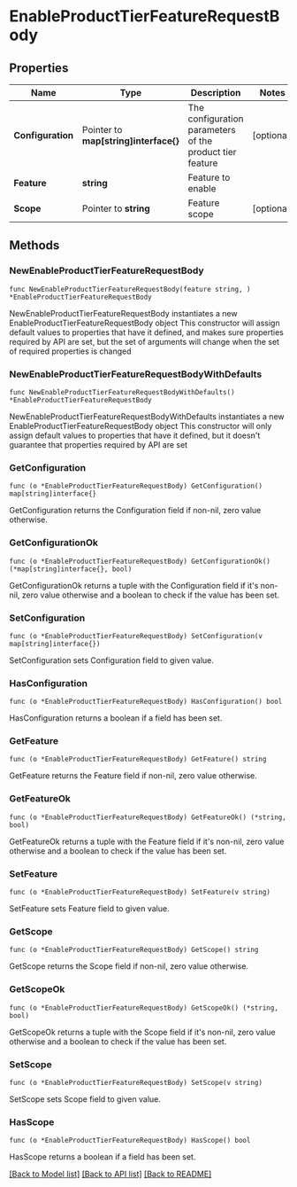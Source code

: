 # EnableProductTierFeatureRequestBody

## Properties

Name | Type | Description | Notes
------------ | ------------- | ------------- | -------------
**Configuration** | Pointer to **map[string]interface{}** | The configuration parameters of the product tier feature | [optional] 
**Feature** | **string** | Feature to enable | 
**Scope** | Pointer to **string** | Feature scope | [optional] 

## Methods

### NewEnableProductTierFeatureRequestBody

`func NewEnableProductTierFeatureRequestBody(feature string, ) *EnableProductTierFeatureRequestBody`

NewEnableProductTierFeatureRequestBody instantiates a new EnableProductTierFeatureRequestBody object
This constructor will assign default values to properties that have it defined,
and makes sure properties required by API are set, but the set of arguments
will change when the set of required properties is changed

### NewEnableProductTierFeatureRequestBodyWithDefaults

`func NewEnableProductTierFeatureRequestBodyWithDefaults() *EnableProductTierFeatureRequestBody`

NewEnableProductTierFeatureRequestBodyWithDefaults instantiates a new EnableProductTierFeatureRequestBody object
This constructor will only assign default values to properties that have it defined,
but it doesn't guarantee that properties required by API are set

### GetConfiguration

`func (o *EnableProductTierFeatureRequestBody) GetConfiguration() map[string]interface{}`

GetConfiguration returns the Configuration field if non-nil, zero value otherwise.

### GetConfigurationOk

`func (o *EnableProductTierFeatureRequestBody) GetConfigurationOk() (*map[string]interface{}, bool)`

GetConfigurationOk returns a tuple with the Configuration field if it's non-nil, zero value otherwise
and a boolean to check if the value has been set.

### SetConfiguration

`func (o *EnableProductTierFeatureRequestBody) SetConfiguration(v map[string]interface{})`

SetConfiguration sets Configuration field to given value.

### HasConfiguration

`func (o *EnableProductTierFeatureRequestBody) HasConfiguration() bool`

HasConfiguration returns a boolean if a field has been set.

### GetFeature

`func (o *EnableProductTierFeatureRequestBody) GetFeature() string`

GetFeature returns the Feature field if non-nil, zero value otherwise.

### GetFeatureOk

`func (o *EnableProductTierFeatureRequestBody) GetFeatureOk() (*string, bool)`

GetFeatureOk returns a tuple with the Feature field if it's non-nil, zero value otherwise
and a boolean to check if the value has been set.

### SetFeature

`func (o *EnableProductTierFeatureRequestBody) SetFeature(v string)`

SetFeature sets Feature field to given value.


### GetScope

`func (o *EnableProductTierFeatureRequestBody) GetScope() string`

GetScope returns the Scope field if non-nil, zero value otherwise.

### GetScopeOk

`func (o *EnableProductTierFeatureRequestBody) GetScopeOk() (*string, bool)`

GetScopeOk returns a tuple with the Scope field if it's non-nil, zero value otherwise
and a boolean to check if the value has been set.

### SetScope

`func (o *EnableProductTierFeatureRequestBody) SetScope(v string)`

SetScope sets Scope field to given value.

### HasScope

`func (o *EnableProductTierFeatureRequestBody) HasScope() bool`

HasScope returns a boolean if a field has been set.


[[Back to Model list]](../README.md#documentation-for-models) [[Back to API list]](../README.md#documentation-for-api-endpoints) [[Back to README]](../README.md)



